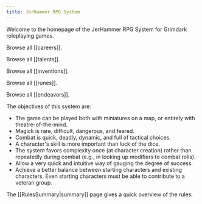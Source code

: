 ```yaml
---
title: JerHammer RPG System
---
```


Welcome to the homepage of the JerHammer RPG System for Grimdark roleplaying games.

Browse all [[careers]].

Browse all [[talents]].

Browse all [[inventions]].

Browse all [[runes]].

Browse all [[endeavors]].

The objectives of this system are:
- The game can be played both with miniatures on a map, or entirely with theatre-of-the-mind.
- Magick is rare, difficult, dangerous, and feared.
- Combat is quick, deadly, dynamic, and full of tactical choices.
- A character's skill is more important than luck of the dice.
- The system favors complexity once (at character creation) rather than repeatedly during combat (e.g., in looking up modifiers to combat rolls).
- Allow a very quick and intuitive way of gauging the degree of success.
- Achieve a better balance between starting characters and existing characters. Even starting characters must be able to contribute to a veteran group.

The [[RulesSummary|summary]] page gives a quick overview of the rules.

